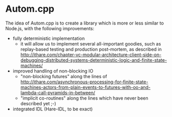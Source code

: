 # Autom.cpp

The idea of Autom.cpp is to create a library which is more or less similar to Node.js, with the following improvements:

- fully deterministic implementation
    - it will allow us to implement several all-important goodies, such as replay-based testing and production post-mortem, as described in http://ithare.com/chapter-vc-modular-architecture-client-side-on-debugging-distributed-systems-deterministic-logic-and-finite-state-machines/
- improved handling of non-blocking IO
    - "non-blocking futures" along the lines of http://ithare.com/asynchronous-processing-for-finite-state-machines-actors-from-plain-events-to-futures-with-oo-and-lambda-call-pyramids-in-between/
    - "implicit co-routines" along the lines which have never been described yet ;-)
- integrated IDL (Hare-IDL, to be exact)
